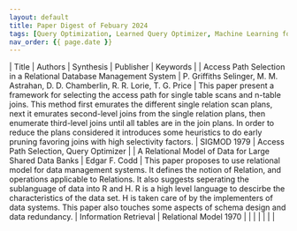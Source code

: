 ```yaml
---
layout: default
title: Paper Digest of Febuary 2024
tags: [Query Optimization, Learned Query Optimizer, Machine Learning for Databases]
nav_order: {{ page.date }}
---
```


| Title                                                            | Authors                                                                           | Synthesis                                                                                                                                                                                                                                                                                                                                                                                                                                                        | Publisher             | Keywords                               |
| Access Path Selection in a Relational Database Management System | P. Griffiths Selinger, M. M. Astrahan, D. D. Chamberlin, R. R. Lorie, T. G. Price | This paper present a framework for selecting the access path for single table scans and n-table joins. This method first emurates the different single relation scan plans, next it emurates second-level joins from the single relation plans, then enumerate third-level joins until all tables are in the join plans. In order to reduce the plans considered it introduces some heuristics to do early pruning favoring joins with high selectivity factors. | SIGMOD 1979           | Access Path Selection, Query Optimizer |
| A Relational Model of Data for Large Shared Data Banks           | Edgar F. Codd                                                                     | This paper proposes to use relational model for data management systems. It defines the notion of Relation, and operations applicable to Relations. It also suggests seperating the sublanguage of data into R and H. R is a high level language to descirbe the characteristics of the data set. H is taken care of by the implementers of data systems. This paper also touches some aspects of schema design and data redundancy.                             | Information Retrieval | Relational Model 1970                  |
|                                                                  |                                                                                   |                                                                                                                                                                                                                                                                                                                                                                                                                                                                  |                       |                                        |
